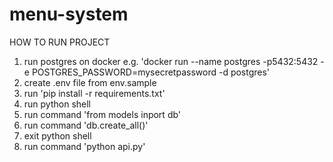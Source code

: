 # menu-system
HOW TO RUN PROJECT
1) run postgres on docker e.g. 'docker run --name postgres -p5432:5432 -e POSTGRES_PASSWORD=mysecretpassword -d postgres'
2) create .env file from env.sample
3) run 'pip install -r requirements.txt'
4) run python shell
5) run command 'from models inport db'
6) run command 'db.create_all()'
7) exit python shell
8) run command 'python api.py'
